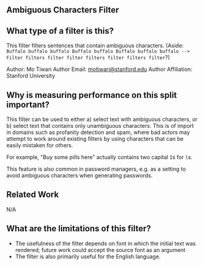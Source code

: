 ## Ambiguous Characters Filter

## What type of a filter is this?

This filter filters sentences that contain ambiguous characters.
(Aside: `Buffalo buffalo buffalo Buffalo buffalo Buffalo buffalo buffalo --> Filter filters filter filter filters filter filters filter`?)

Author: Mo Tiwari
Author Email: motiwari@stanford.edu
Author Affiliation: Stanford University

## Why is measuring performance on this split important?
This filter can be used to either a) select text with ambiguous characters, or b) select text that contains only unambiguous characters.
This is of import in domains such as profanity detection and spam, where bad actors may attempt to work around existing filters by using characters that can be easily mistaken for others.

For example, "Buy some piIIs here" actually contains two capital `I`s for `l`s.

This feature is also common in password managers, e.g. as a setting to avoid ambiguous characters when generating
passwords.

## Related Work

N/A 

## What are the limitations of this filter?
- The usefulness of the filter depends on font in which the initial text was rendered; future work could accept the 
source font as an argument
- The filter is also primarily useful for the English language.